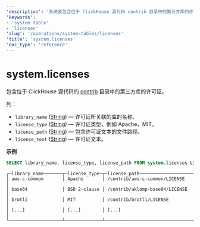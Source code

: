 ```yaml
---
'description': '系统表包含位于 ClickHouse 源代码 contrib 目录中的第三方库的许可证。'
'keywords':
- 'system table'
- 'licenses'
'slug': '/operations/system-tables/licenses'
'title': 'system.licenses'
'doc_type': 'reference'
---
```



# system.licenses

包含位于 ClickHouse 源代码的 [contrib](https://github.com/ClickHouse/ClickHouse/tree/master/contrib) 目录中的第三方库的许可证。

列：

- `library_name` ([String](../../sql-reference/data-types/string.md)) — 许可证所关联的库的名称。
- `license_type` ([String](../../sql-reference/data-types/string.md)) — 许可证类型，例如 Apache，MIT。
- `license_path` ([String](../../sql-reference/data-types/string.md)) — 包含许可证文本的文件路径。
- `license_text` ([String](../../sql-reference/data-types/string.md)) — 许可证文本。

**示例**

```sql
SELECT library_name, license_type, license_path FROM system.licenses LIMIT 15
```

```text
┌─library_name───────┬─license_type─┬─license_path────────────────────────┐
│ aws-c-common       │ Apache       │ /contrib/aws-c-common/LICENSE       │
│ base64             │ BSD 2-clause │ /contrib/aklomp-base64/LICENSE      │
│ brotli             │ MIT          │ /contrib/brotli/LICENSE             │
│ [...]              │ [...]        │ [...]                               │
└────────────────────┴──────────────┴─────────────────────────────────────┘

```
